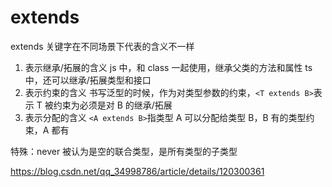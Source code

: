 # extends

extends 关键字在不同场景下代表的含义不一样

1. 表示继承/拓展的含义
   js 中，和 class 一起使用，继承父类的方法和属性
   ts 中，还可以继承/拓展类型和接口
2. 表示约束的含义
   书写泛型的时候，作为对类型参数的约束，`<T extends B>`表示 T 被约束为必须是对 B 的继承/拓展
3. 表示分配的含义
   `<A extends B>`指类型 A 可以分配给类型 B，B 有的类型约束，A 都有

特殊：never 被认为是空的联合类型，是所有类型的子类型

https://blog.csdn.net/qq_34998786/article/details/120300361
